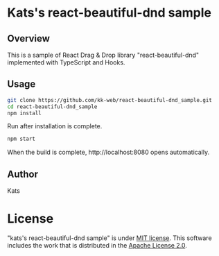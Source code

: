 # Kats's react-beautiful-dnd sample

## Overview

This is a sample of React Drag & Drop library "react-beautiful-dnd" implemented with TypeScript and Hooks.

## Usage

```sh
git clone https://github.com/kk-web/react-beautiful-dnd_sample.git
cd react-beautiful-dnd_sample
npm install
```

Run after installation is complete.

```sh
npm start
```

When the build is complete, http://localhost:8080 opens automatically.

## Author

Kats

# License

"kats's react-beautiful-dnd sample" is under [MIT license](https://en.wikipedia.org/wiki/MIT_License).
This software includes the work that is distributed in the [Apache License 2.0](https://www.apache.org/licenses/LICENSE-2.0).

